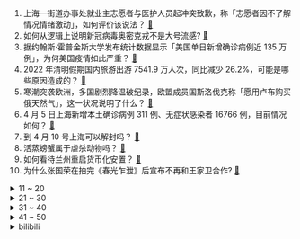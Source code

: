 1. 上海一街道办事处就业主志愿者与医护人员起冲突致歉，称「志愿者因不了解情况情绪激动」，如何评价该说法？ [:link:](https://www.zhihu.com/question/526163228)
2. 如何从逻辑上说明新冠病毒奥密克戎不是大号流感? [:link:](https://www.zhihu.com/question/526155418)
3. 据约翰斯·霍普金斯大学发布统计数据显示「美国单日新增确诊病例近 135 万例」，为何美国疫情如此严重？ [:link:](https://www.zhihu.com/question/526181126)
4. 2022 年清明假期国内旅游出游 7541.9 万人次，同比减少 26.2%，可能是哪些原因造成的？ [:link:](https://www.zhihu.com/question/526192947)
5. 寒潮突袭欧洲，多国剧烈降温破纪录，欧盟成员国斯洛伐克称「愿用卢布购买俄天然气」，这一状况说明了什么？ [:link:](https://www.zhihu.com/question/526083781)
6. 4 月 5 日上海新增本土确诊病例 311 例、无症状感染者 16766 例，目前情况如何？ [:link:](https://www.zhihu.com/question/526254075)
7. 到 4 月 10 号上海可以解封吗？ [:link:](https://www.zhihu.com/question/525648067)
8. 活蒸螃蟹属于虐杀动物吗？ [:link:](https://www.zhihu.com/question/20126279)
9. 如何看待兰州重启货币化安置？ [:link:](https://www.zhihu.com/question/526027279)
10. 为什么张国荣在拍完《春光乍泄》后宣布不再和王家卫合作? [:link:](https://www.zhihu.com/question/41854199)
<details>
<summary>11 ~ 20</summary>

11. 欧盟将派调查小组赴乌克兰调查「布查事件」，事件将如何发展？ [:link:](https://www.zhihu.com/question/526135845)
12. 如何看待985学校导师将学生作息规定为早八点晚十点？ [:link:](https://www.zhihu.com/question/525904834)
13. 发朋友圈没人点赞是人缘不好吗？ [:link:](https://www.zhihu.com/question/397325321)
14. 为什么2022年的数码资讯都在说显卡要降价，现在已经4月了，淘宝、京东等电商平台上的显卡还是那么贵？ [:link:](https://www.zhihu.com/question/525801571)
15. 俄罗斯联邦是否会在乌克兰发动第二波全面攻势？为什么？ [:link:](https://www.zhihu.com/question/525892661)
16. 4 月 1 日新交规执行后，为何我高速 140 行驶油耗比 120 还更低？高速最经济的车速是多少？ [:link:](https://www.zhihu.com/question/525908391)
17. 网传光明奶厂有 2 名阳性确诊，光明回应「系抗原检测结果存在异常，已经隔离」，这会对企业产生哪些影响？ [:link:](https://www.zhihu.com/question/526018276)
18. 《黑社会2：以和为贵》大陆公安为什么可以轻易拿到和联胜的龙头棍？ [:link:](https://www.zhihu.com/question/524574178)
19. 为什么叮咚买菜上海抢不到菜? [:link:](https://www.zhihu.com/question/525149229)
20. 媒体谈流量乞丐现象「讨好流量不如提高质量」，反映了哪些问题？ [:link:](https://www.zhihu.com/question/524946395)
</details>
<details>
<summary>21 ~ 30</summary>

21. 4 月 6 日四川宜宾市兴文县发生 5.1 级地震，目前情况如何？你那里有震感吗？ [:link:](https://www.zhihu.com/question/526254748)
22. 男朋友蹭我考研课，我又不愿意给他白嫖，应该怎么办？ [:link:](https://www.zhihu.com/question/525265612)
23. 为什么从小被教育忠诚、守信、孝悌、守规，有集体观念，不少的孩子长大后到社会上会吃亏？ [:link:](https://www.zhihu.com/question/525413641)
24. 假设在我国严刑重典封禁一切电子游戏，会给社会带来什么样的影响？ [:link:](https://www.zhihu.com/question/280595857)
25. 疫情到底什么时候能结束？最近一直在思考如果疫情和人类这样僵持，我们的生活会变成什么样？我们又该如何？ [:link:](https://www.zhihu.com/question/525396469)
26. 三年级男孩，沉迷奥特曼卡片和迷你世界游戏，不让玩就自己画，怎么制止？ [:link:](https://www.zhihu.com/question/519533253)
27. 哪个瞬间让你觉得一入计算机深似海? [:link:](https://www.zhihu.com/question/66800857)
28. 假如你是韩信，当刘邦问你他能带多少兵的时候要如何回答才能避免杀身之祸？ [:link:](https://www.zhihu.com/question/522799019)
29. 怎么看待世卫组织会议报告中表示「中医药能有效治疗新冠」？ [:link:](https://www.zhihu.com/question/526018516)
30. 豹女的标那么好躲，为什么高端局还那么多人玩? [:link:](https://www.zhihu.com/question/451881236)
</details>
<details>
<summary>31 ~ 40</summary>

31. 狮子为什么不会攻击坐在敞篷车中的摄影师？ [:link:](https://www.zhihu.com/question/26612355)
32. 混动车型到底值不值得买，有什么靠谱的推荐么? [:link:](https://www.zhihu.com/question/525252121)
33. 人到中年，当自己混得不如人时，如何控制自己的心态？ [:link:](https://www.zhihu.com/question/468881377)
34. 如何看待马斯克持有推特 9.2% 股份成单一最大股东，推特股价暴涨 27%？ [:link:](https://www.zhihu.com/question/526106904)
35. 如何评价美剧《梦魇绝镇》？ [:link:](https://www.zhihu.com/question/517609351)
36. 成都一火锅店用「老油」被判赔 1376 万，这样的现象为何屡禁不止？食用「老油」对身体有什么危害？ [:link:](https://www.zhihu.com/question/525964020)
37. 一架波音 737 价值 5.7 亿元，在它的使用寿命内，航空公司能回本吗？ [:link:](https://www.zhihu.com/question/523793797)
38. 俄方称美国狂买俄罗斯原油，进口石油规模大幅增长 43% 达到 10 万桶/日，有哪些信息值得关注？ [:link:](https://www.zhihu.com/question/526098406)
39. 著名武侠演员王羽于 4 月 5 日早晨去世，享年 80 岁，你对他有哪些记忆？ [:link:](https://www.zhihu.com/question/526094668)
40. 你能设计一个“没用，但不是完全没用”的《三国杀》技能吗？ [:link:](https://www.zhihu.com/question/479921644)
</details>
<details>
<summary>41 ~ 50</summary>

41. 15 省 38000 多名医务人员驰援上海，给上海疫情防控工作带来了哪些帮助？ [:link:](https://www.zhihu.com/question/525969772)
42. 你知道哪些行业内公开的秘密？ [:link:](https://www.zhihu.com/question/47315632)
43. 为什么有些高级程序员宁愿在国内 35 岁被辞退，也不愿意去国外工作? [:link:](https://www.zhihu.com/question/521742533)
44. 如果我是一个工厂工人，状告工厂违反8小时工作制，成功率有多大？ [:link:](https://www.zhihu.com/question/480817186)
45. 你经历过怎样的裁员套路？ [:link:](https://www.zhihu.com/question/323406187)
46. 喝零度可乐会长胖吗？ [:link:](https://www.zhihu.com/question/31834602)
47. 在这个全民考研的时代，高考考好了重要吗？ [:link:](https://www.zhihu.com/question/525683489)
48. 有哪些穿上就被你「原地封神」的裙子推荐？ [:link:](https://www.zhihu.com/question/464079109)
49. 名记报道「C 罗一次次跳槽都成功，梅西离开舒适区就不行」，为何会出现这一现象？ [:link:](https://www.zhihu.com/question/522019527)
50. 如何看待马斯克成为推特第一大股东？ [:link:](https://www.zhihu.com/question/526023317)
</details><details>
<summary>bilibili</summary>

1. 10万播放我发给他妈 [:link:](//www.bilibili.com/video/BV1BZ4y1m7BE)
2. 我，985废物，大家引以为戒 [:link:](//www.bilibili.com/video/BV1t3411H7Zw)
3. 美食博主的翻车现场，全程极度舒适！ [:link:](//www.bilibili.com/video/BV1di4y1Q7dW)
4. “不能说毫无关系，只能说一模一样” [:link:](//www.bilibili.com/video/BV1rS4y1m7aa)
5. 那些无法超越的台词与画面！ [:link:](//www.bilibili.com/video/BV1y34y1s7x7)
6. 哈哈哈哈！这是谁写的！？爆笑吐槽网络神级沙雕小说《拼夕夕系统附身，六万人砍不死我》！ [:link:](//www.bilibili.com/video/BV14u411i7Xz)
7. 独角 [:link:](//www.bilibili.com/video/BV1xa41147Q4)
8. 师傅还是走个流程吧，直接剪怕你受不了 [:link:](//www.bilibili.com/video/BV18L4y1L75d)
9. 这一季，关乎男人的尊严！！！ [:link:](//www.bilibili.com/video/BV1QT4y1e79k)
10. 一不小心，把B站玩坏了！ [:link:](//www.bilibili.com/video/BV1ta41147JZ)
<details>
<summary>11 ~ 20</summary>

11. 骗侄子理发，假装把他的耳朵给剃了，结果... 《东尼理发日记》 [:link:](//www.bilibili.com/video/BV1gS4y1K7bQ)
12. 当 幸 福 来 敲 人 ！！！ [:link:](//www.bilibili.com/video/BV1fq4y1h7Pk)
13. 这就是同一个公寓出来的演技，卧槽真绝！！！ [:link:](//www.bilibili.com/video/BV1k94y1o7JD)
14. 这操作是人类能完成的？？ [:link:](//www.bilibili.com/video/BV1Gu411i7fb)
15. 这种快递千万不要收！ [:link:](//www.bilibili.com/video/BV1dZ4y1m7NY)
16. “哪位乘客把猫猫带上车了？” [:link:](//www.bilibili.com/video/BV1JS4y117wW)
17. 许嵩和米津玄师听完都沉默了 [:link:](//www.bilibili.com/video/BV1HT4y1v7HS)
18. 听说这首歌是检验顶级vocal的唯一标准 [:link:](//www.bilibili.com/video/BV1c5411D7a4)
19. 她们有多爱扯头花，演技就退步得有多差。 [:link:](//www.bilibili.com/video/BV1gL4y1j7Pk)
20. 健身时不要玩手机。 [:link:](//www.bilibili.com/video/BV1f94y1f7td)
</details>
<details>
<summary>21 ~ 30</summary>

21. 一句话绑架道德绑架！！！ [:link:](//www.bilibili.com/video/BV1G44y1P7Y3)
22. 【原神花嫁】属于你我的约定 [:link:](//www.bilibili.com/video/BV18Y4y1v7rQ)
23. 【房东的猫】清明版《云烟成雨》，怀念故去的人… [:link:](//www.bilibili.com/video/BV1JS4y1P7Nb)
24. 监考老师的这套词儿是不是都训练过啊？ [:link:](//www.bilibili.com/video/BV1xa41147jx)
25. 不愧是重庆！这里也太热情了吧！ [:link:](//www.bilibili.com/video/BV16Y41177os)
26. 十八通宵喝不醉，中年听歌流眼泪 [:link:](//www.bilibili.com/video/BV1tq4y1e7RW)
27. 老师给你示范一下 [:link:](//www.bilibili.com/video/BV1934y1s7rp)
28. 找妈妈要钱VS找爸爸要钱！ [:link:](//www.bilibili.com/video/BV1644y1P7cZ)
29. 看！前方星光璀璨！ [:link:](//www.bilibili.com/video/BV1r5411S7Z3)
30. 平平淡淡的生活才是真爱 [:link:](//www.bilibili.com/video/BV1jP4y1T7fd)
</details>
<details>
<summary>31 ~ 40</summary>

31. 让你欲罢不能的10款steam神级软件，满足你“奇怪”的需求 [:link:](//www.bilibili.com/video/BV1a5411S7xm)
32. 生日上出现一个奇怪的人，好怪噢...再看一眼！ [:link:](//www.bilibili.com/video/BV18Y4y1W7TG)
33. 【JOJO】真·黄金之风CG(那不勒斯黄金男团） [:link:](//www.bilibili.com/video/BV1f94y1o7d8)
34. 朋 友 开 黑 现 状 [:link:](//www.bilibili.com/video/BV1wL4y1j7g7)
35. 我欺骗了我的观众？ [:link:](//www.bilibili.com/video/BV1f5411S7bH)
36. 在宠物店遇到一只很来劲的小猫，直接把她带回家 [:link:](//www.bilibili.com/video/BV1F5411D7XW)
37. 自制伍六七第四季4 [:link:](//www.bilibili.com/video/BV1r94y1o7cb)
38. 离谱！用书上的方法驯服男朋友，能成功吗？？？ [:link:](//www.bilibili.com/video/BV1MF41137Fu)
39. 【STN快报第六季27】美国著名Rapper宣布参战 [:link:](//www.bilibili.com/video/BV1fS4y1N7E4)
40. 连续熬夜一年，你的身体会发生什么变化？ [:link:](//www.bilibili.com/video/BV1Bu411e7xm)
</details>
<details>
<summary>41 ~ 50</summary>

41. 买了一斤鱼泡只为可以鱼泡自由！最后大失所望 [:link:](//www.bilibili.com/video/BV1NF41137Xy)
42. 笑死！因为他十分钟的戏份，观众都希望男主别上线！ [:link:](//www.bilibili.com/video/BV1qY411J7Wb)
43. 参加日本小学生的毕业典礼 宿醉的老母亲只想早点回家睡回笼觉 [:link:](//www.bilibili.com/video/BV1XS4y1m77f)
44. 梅琳娜：老公！我再也不做木头人了！【爆笑老头环】 [:link:](//www.bilibili.com/video/BV1d94y1f7cQ)
45. 有人能管管这些阴间特效吗？？？？ [:link:](//www.bilibili.com/video/BV1i3411H7tb)
46. 谁知道原来静悄悄的原唱长这样？ [:link:](//www.bilibili.com/video/BV1694y1o79a)
47. 为什么我的骑兵长这样？？？ [:link:](//www.bilibili.com/video/BV1wa411i7yw)
48. 中科院女博士们在研究所走廊上跳Helicopter [:link:](//www.bilibili.com/video/BV1wq4y1e7s3)
49. 嘘，这可不兴说啊！2022年1月新番完结吐槽大总结！【泛式】 [:link:](//www.bilibili.com/video/BV19r4y1H7yc)
50. 【冯巩×华妃】你试过从天黑想到天亮的滋味吗 [:link:](//www.bilibili.com/video/BV1ES4y117zP)
</details>
<details>
<summary>51 ~ 60</summary>

51. 周杰伦：拒绝用韩语采访，当众怒怼韩国网友，他到底有多爱国！ [:link:](//www.bilibili.com/video/BV1hP4y1u7tb)
52. 【那些令人难忘的BOSS战】第43集·艾尔登法环·篇02 [:link:](//www.bilibili.com/video/BV1xu411i7fx)
53. 愚人节这个彩蛋太有意思啦哈哈哈 [:link:](//www.bilibili.com/video/BV1dS4y1N7iU)
54. ⚡️一条狗的使命⚡️ [:link:](//www.bilibili.com/video/BV1o34y1472p)
55. 诈 骗 未 遂 [:link:](//www.bilibili.com/video/BV1Di4y1S7C9)
56. 2022年低预算高性价比“ITX”迷你游戏办公电脑 [:link:](//www.bilibili.com/video/BV1gi4y1D7Hu)
57. 挑水果攻略 [:link:](//www.bilibili.com/video/BV143411H77P)
58. 【原神】他是你认识的那位黑蛇骑士吗？ [:link:](//www.bilibili.com/video/BV1Ci4y1Q7ff)
59. 这才是真正的沙漠神殿！【我的世界·文明复苏#07】 [:link:](//www.bilibili.com/video/BV1AL4y1j74E)
60. 逛逛印度小卖店 [:link:](//www.bilibili.com/video/BV1ga41147zh)
</details>
<details>
<summary>61 ~ 70</summary>

61. 普通柜员为什么当不了销冠？看完视频你就知道了！这些销售场景你有遇到过吗？最怕柜员告诉我 你可能要穿多少码。。。 [:link:](//www.bilibili.com/video/BV1A3411H7XB)
62. 极致性价比的代价是什么？红米K50全系防水+跌落+拆解【新评科技】 [:link:](//www.bilibili.com/video/BV1or4y1H714)
63. 【泠鸢】群青，但中文了！久违的翻填~ [:link:](//www.bilibili.com/video/BV1tF41137H5)
64. 毕业回到家乡小县城，生活变得简单，平静！躺到傍晚，还是起床买点冰淇淋吧。 [:link:](//www.bilibili.com/video/BV1NY4y1i7AR)
65. 《我 的 粪 斗》 [:link:](//www.bilibili.com/video/BV1CY4y1p7xA)
66. 鼠曲草新昌人也叫做棉花青，在清明有用它做青麻糍的习俗。 [:link:](//www.bilibili.com/video/BV1JT4y1v7pi)
67. 【清明节】许嵩《清明雨上》经典中国风神曲！清明节必听！ [:link:](//www.bilibili.com/video/BV1JY4y1H7vP)
68. “动物的悲欢并不相通” [:link:](//www.bilibili.com/video/BV1tF41137BU)
69. 许嵩，你根本没在唱《素颜》，你躲哪去了？ [:link:](//www.bilibili.com/video/BV1xu411i7iV)
70. 满分恐怖游戏《玛莎已死》实况全集｜合集｜每日更新 [:link:](//www.bilibili.com/video/BV1g44y1P7Ns)
</details>
<details>
<summary>71 ~ 80</summary>

71. 爆肝3个月，一次看爽！详细解说经典美剧《越狱》1-4季 [:link:](//www.bilibili.com/video/BV1HF411s7hK)
72. 早点知道这个道理，我应该就不会复读了 [:link:](//www.bilibili.com/video/BV1iu411i75D)
73. 韩国大学食堂｜很冤，因吃得过于真实被质疑故意抹黑…… [:link:](//www.bilibili.com/video/BV1Di4y1Q7vT)
74. 《 硬 核 会 员 》 [:link:](//www.bilibili.com/video/BV1N44y1P7Ea)
75. “动力不详，遇强则强” [:link:](//www.bilibili.com/video/BV1mS4y1N7Ss)
76. 【抽奖预告】66W粉丝福利！总价值5万！！送一台全球限定主机加超级礼包！仅限B站！ [:link:](//www.bilibili.com/video/BV1X3411n7hz)
77. 中文的一字之差有多致命 [:link:](//www.bilibili.com/video/BV1o5411S7rX)
78. 瑞娇嫲嫲潮汕生腌  厨子探店¥516 [:link:](//www.bilibili.com/video/BV1Z5411S7rR)
79. 当你每过一段时间就会触发「变态事件」!! [:link:](//www.bilibili.com/video/BV1ES4y1K7aQ)
80. BigBang最新回归曲【春夏秋冬】MV公开 [:link:](//www.bilibili.com/video/BV1zq4y1a7bW)
</details>
<details>
<summary>81 ~ 90</summary>

81. 游戏史上5大触发你“巨物恐惧症”的巨大动物！1000米巨鲸遮天什么样？ [:link:](//www.bilibili.com/video/BV1ur4y1p7U2)
82. 《关于日本人对日本绝望的这件事》 [:link:](//www.bilibili.com/video/BV1ZZ4y1m7n5)
83. 恋爱初期的尴尬 [:link:](//www.bilibili.com/video/BV1vY411J7aX)
84. 绑架吓尿了 [:link:](//www.bilibili.com/video/BV1VF41137ef)
85. 五个稀奇古怪的网站，浪费你46秒时间。 [:link:](//www.bilibili.com/video/BV1dq4y1e72u)
86. 【SDARK】我的德天使有点不一样 [:link:](//www.bilibili.com/video/BV1cS4y1279D)
87. 我感觉你状态不对，我想拉你一把 [:link:](//www.bilibili.com/video/BV1X5411S7JG)
88. 【OC/互动原创动画】入局【维维鲁耶 · 档案Ⅰ】 [:link:](//www.bilibili.com/video/BV1xu411i7MY)
89. 生活的意义就是在你身边 [:link:](//www.bilibili.com/video/BV17T4y1v7Rk)
90. 关注！灵璧县通报渔沟中学一学生死亡调查处置情况 [:link:](//www.bilibili.com/video/BV1QS4y117Hy)
</details>
<details>
<summary>91 ~ 100</summary>

91. 妹说就是零卡，但是做成了游戏！ [:link:](//www.bilibili.com/video/BV1j3411H71x)
92. 爱媳妇就要疼媳妇 [:link:](//www.bilibili.com/video/BV1DT4y1e7yV)
93. 一脚晕三秒！这就是霸者重装吗 [:link:](//www.bilibili.com/video/BV1PZ4y1U7Tu)
94. 《海妖的戏命，狂风的余烬！》 [:link:](//www.bilibili.com/video/BV1ZP4y1K7zC)
95. “你恨美国吗？”俄罗斯普通人是这么回答的 [:link:](//www.bilibili.com/video/BV15S4y1K7Ct)
96. 放弃高考，差点抑郁自杀，从愤怒暴躁，到知行合一【寻找·许巍】 [:link:](//www.bilibili.com/video/BV1Pa411i7jF)
97. 迪拜随机探店挑战！！在土豪遍地的城市，随机探店什么体验？ [:link:](//www.bilibili.com/video/BV1Ti4y1X72m)
98. 【花小烙】这一期来读读评论吧！ [:link:](//www.bilibili.com/video/BV1T5411U7Fu)
99. 时隔十年，我在骗赞服中让Notch神庙重新复活！ [:link:](//www.bilibili.com/video/BV1ta41147jV)
100. 【野生人类图鉴】这波啊，这波是国粹泄露【妈见打】 [:link:](//www.bilibili.com/video/BV1VT4y1v7Mg)
</details></details>